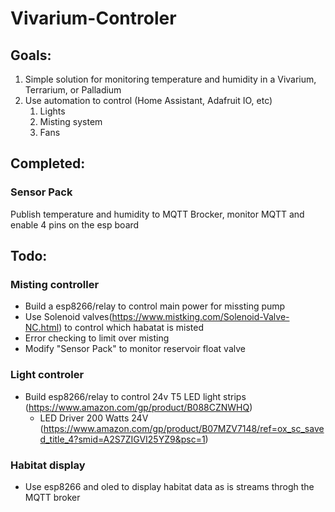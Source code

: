 # Vivarium-Controler

## Goals:
1. Simple solution for monitoring temperature and humidity in a Vivarium, Terrarium, or Palladium
1. Use automation to control (Home Assistant, Adafruit IO, etc)
	1. Lights
	1. Misting system
	1. Fans
  
## Completed:

### Sensor Pack
  Publish temperature and humidity to MQTT Brocker, monitor MQTT and enable 4 pins on the esp board 

## Todo:
### Misting controller
* Build a esp8266/relay to control main power for missting pump
* Use Solenoid valves(https://www.mistking.com/Solenoid-Valve-NC.html) to control which habatat is misted
* Error checking to limit over misting
* Modify "Sensor Pack" to monitor reservoir float valve
  
### Light controler
* Build esp8266/relay to control 24v T5 LED light strips (https://www.amazon.com/gp/product/B088CZNWHQ)
	* LED Driver 200 Watts 24V (https://www.amazon.com/gp/product/B07MZV7148/ref=ox_sc_saved_title_4?smid=A2S7ZIGVI25YZ9&psc=1)

### Habitat display
* Use esp8266 and oled to display habitat data as is streams throgh the MQTT broker
  
